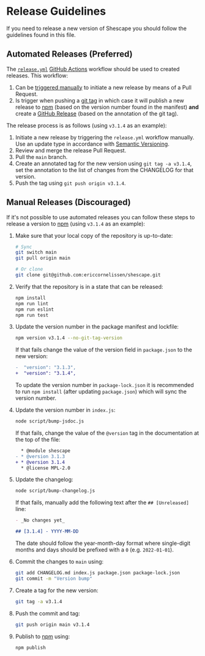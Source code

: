 # Release Guidelines

If you need to release a new version of Shescape you should follow the
guidelines found in this file.

## Automated Releases (Preferred)

The [`release.yml`](./.github/workflows/release.yml) [GitHub Actions] workflow
should be used to created releases. This workflow:

1. Can be [triggered manually] to initiate a new release by means of a Pull
   Request.
2. Is trigger when pushing a [git tag] in which case it will publish a new
   release to [npm] (based on the version number found in the manifest) **and**
   create a [GitHub Release] (based on the annotation of the git tag).

The release process is as follows (using `v3.1.4` as an example):

1. Initiate a new release by triggering the `release.yml` workflow manually. Use
   an update type in accordance with [Semantic Versioning].
2. Review and merge the release Pull Request.
3. Pull the `main` branch.
4. Create an annotated tag for the new version using `git tag -a v3.1.4`, set
   the annotation to the list of changes from the CHANGELOG for that version.
5. Push the tag using `git push origin v3.1.4`.

## Manual Releases (Discouraged)

If it's not possible to use automated releases you can follow these steps to
release a version to [npm] (using `v3.1.4` as an example):

1. Make sure that your local copy of the repository is up-to-date:

   ```sh
   # Sync
   git switch main
   git pull origin main

   # Or clone
   git clone git@github.com:ericcornelissen/shescape.git
   ```

2. Verify that the repository is in a state that can be released:

   ```sh
   npm install
   npm run lint
   npm run eslint
   npm run test
   ```

3. Update the version number in the package manifest and lockfile:

   ```sh
   npm version v3.1.4 --no-git-tag-version
   ```

   If that fails change the value of the version field in `package.json` to the
   new version:

   ```diff
   -  "version": "3.1.3",
   +  "version": "3.1.4",
   ```

   To update the version number in `package-lock.json` it is recommended to run
   `npm install` (after updating `package.json`) which will sync the version
   number.

4. Update the version number in `index.js`:

   ```sh
   node script/bump-jsdoc.js
   ```

   If that fails, change the value of the `@version` tag in the documentation at
   the top of the file:

   ```diff
     * @module shescape
   - * @version 3.1.3
   + * @version 3.1.4
     * @license MPL-2.0
   ```

5. Update the changelog:

   ```sh
   node script/bump-changelog.js
   ```

   If that fails, manually add the following text after the `## [Unreleased]`
   line:

   ```md
   - _No changes yet_

   ## [3.1.4] - YYYY-MM-DD
   ```

   The date should follow the year-month-day format where single-digit months
   and days should be prefixed with a `0` (e.g. `2022-01-01`).

6. Commit the changes to `main` using:

   ```sh
   git add CHANGELOG.md index.js package.json package-lock.json
   git commit -m "Version bump"
   ```

7. Create a tag for the new version:

   ```sh
   git tag -a v3.1.4
   ```

8. Push the commit and tag:

   ```sh
   git push origin main v3.1.4
   ```

9. Publish to [npm] using:

   ```sh
   npm publish
   ```

[git tag]: https://git-scm.com/book/en/v2/Git-Basics-Tagging
[github actions]: https://github.com/features/actions
[github release]: https://docs.github.com/en/repositories/releasing-projects-on-github/managing-releases-in-a-repository
[npm]: https://www.npmjs.com/
[semantic versioning]: https://semver.org/spec/v2.0.0.html
[triggered manually]: https://docs.github.com/en/actions/managing-workflow-runs/manually-running-a-workflow
